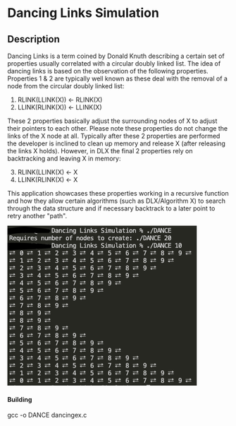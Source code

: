 # Dancing Links Simulation

## Description

Dancing Links is a term coined by Donald Knuth describing a certain set of properties usually correlated with a circular doubly linked list. The idea of dancing links is based on the observation of the following properties. Properties 1 & 2 are typically well known as these deal with the removal of a node from the circular doubly linked list:

1. RLINK(LLINK(X)) <- RLINK(X)
2. LLINK(RLINK(X)) <- LLINK(X)

These 2 properties basically adjust the surrounding nodes of X to adjust their pointers to each other. Please note these properties do not change the links of the X node at all. Typically after these 2 properties are performed the developer is inclined to clean up memory and release X (after releasing the links X holds). However, in DLX the final 2 properties rely on backtracking and leaving X in memory:

3. RLINK(LLINK(X) <- X
4. LLINK(RLINK(X) <- X
      
This application showcases these properties working in a recursive function and how they allow certain algorithms (such as DLX/Algorithm X) to search through the data structure and if necessary backtrack to a later point to retry another "path".

![](/img/dancing.png)

#### Building

gcc -o DANCE dancingex.c